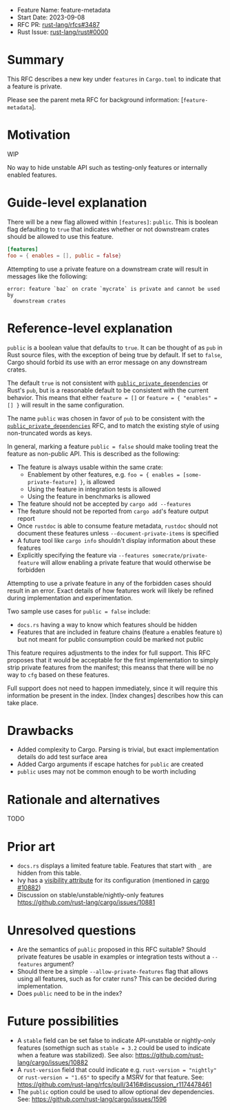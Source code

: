 - Feature Name: feature-metadata
- Start Date: 2023-09-08
- RFC PR: [rust-lang/rfcs#3487](https://github.com/rust-lang/rfcs/pull/3487)
- Rust Issue:
  [rust-lang/rust#0000](https://github.com/rust-lang/rust/issues/0000)

# Summary

[summary]: #summary

This RFC describes a new key under `features` in `Cargo.toml` to indicate that a
feature is private.

Please see the parent meta RFC for background information: [`feature-metadata`].

# Motivation

[motivation]: #motivation

WIP

No way to hide unstable API such as testing-only features or internally enabled
features.

# Guide-level explanation

[guide-level-explanation]: #guide-level-explanation

There will be a new flag allowed within `[features]`: `public`. This is boolean
flag defaulting to `true` that indicates whether or not downstream crates should
be allowed to use this feature.

```toml
[features]
foo = { enables = [], public = false}
```

Attempting to use a private feature on a downstream crate will result in
messages like the following:

```
error: feature `baz` on crate `mycrate` is private and cannot be used by
  downstream crates
```

# Reference-level explanation

[reference-level-explanation]: #reference-level-explanation

`public` is a boolean value that defaults to `true`. It can be thought of as
`pub` in Rust source files, with the exception of being true by default. If set
to `false`, Cargo should forbid its use with an error message on any downstream
crates.

The default `true` is not consistent with [`public_private_dependencies`] or
Rust's `pub`, but is a reasonable default to be consistent with the current
behavior. This means that either `feature = []` or
`feature = { "enables" = [] }` will result in the same configuration.

The name `public` was chosen in favor of `pub` to be consistent with the
[`public_private_dependencies`] RFC, and to match the existing style of using
non-truncated words as keys.

In general, marking a feature `public = false` should make tooling treat the
feature as non-public API. This is described as the following:

- The feature is always usable within the same crate:
  - Enablement by other features, e.g.
    `foo = { enables = [some-private-feature] }`, is allowed
  - Using the feature in integration tests is allowed
  - Using the feature in benchmarks is allowed
- The feature should not be accepted by `cargo add --features`
- The feature should not be reported from `cargo add`'s feature output report
- Once `rustdoc` is able to consume feature metadata, `rustdoc` should not
  document these features unless `--document-private-items` is specified
- A future tool like `cargo info` shouldn't display information about these
  features
- Explicitly specifying the feature via `--features somecrate/private-feature`
  will allow enabling a private feature that would otherwise be forbidden

Attempting to use a private feature in any of the forbidden cases should result
in an error. Exact details of how features work will likely be refined during
implementation and experimentation.

Two sample use cases for `public = false` include:

- `docs.rs` having a way to know which features should be hidden
- Features that are included in feature chains (feature `a` enables feature `b`)
  but not meant for public consumption could be marked not public

This feature requires adjustments to the index for full support. This RFC
proposes that it would be acceptable for the first implementation to simply
strip private features from the manifest; this meanss that there will be no way
to `cfg` based on these features.

Full support does not need to happen immediately, since it will require this
information be present in the index. [Index changes] describes how this can take
place.

# Drawbacks

[drawbacks]: #drawbacks

- Added complexity to Cargo. Parsing is trivial, but exact implementation
  details do add test surface area
- Added Cargo arguments if escape hatches for `public` are created
- `public` uses may not be common enough to be worth including

# Rationale and alternatives

[rationale-and-alternatives]: #rationale-and-alternatives

TODO

# Prior art

[prior-art]: #prior-art

- `docs.rs` displays a limited feature table. Features that start with `_` are
  hidden from this table.
- Ivy has a [visibility attribute] for its configuration (mentioned in
  [cargo #10882])
- Discussion on stable/unstable/nightly-only features
  <https://github.com/rust-lang/cargo/issues/10881>

# Unresolved questions

[unresolved-questions]: #unresolved-questions

- Are the semantics of `public` proposed in this RFC suitable? Should private
  features be usable in examples or integration tests without a `--features`
  argument?
- Should there be a simple `--allow-private-features` flag that allows using all
  features, such as for crater runs? This can be decided during implementation.
- Does `public` need to be in the index?

# Future possibilities

[future-possibilities]: #future-possibilities

- A `stable` field can be set false to indicate API-unstable or nightly-only
  features (somethign such as `stable = 3.2` could be used to indicate when a
  feature was stabilized). See also:
  <https://github.com/rust-lang/cargo/issues/10882>
- A `rust-version` field that could indicate e.g. `rust-version = "nightly"` or
  `rust-version = "1.65"` to specify a MSRV for that feature. See:
  <https://github.com/rust-lang/rfcs/pull/3416#discussion_r1174478461>
- The `public` option could be used to allow optional dev dependencies. See:
  <https://github.com/rust-lang/cargo/issues/1596>

[cargo #12335]: https://github.com/rust-lang/cargo/issues/12235
[cargo #10882]: https://github.com/rust-lang/cargo/issues/10882
[`cargo-info`]: https://github.com/rust-lang/cargo/issues/948
[`deprecated`]: https://doc.rust-lang.org/reference/attributes/diagnostics.html#the-deprecated-attribute
[`deprecated-suggestions`]: https://github.com/rust-lang/rust/issues/94785
[discussion on since]: https://github.com/rust-lang/rfcs/pull/3416#discussion_r1172895497
[`public_private_dependencies`]: https://rust-lang.github.io/rfcs/1977-public-private-dependencies.html
[`rustdoc-cargo-configuration`]: https://github.com/rust-lang/rfcs/pull/3421
[`tokio`]: https://docs.rs/crate/tokio/latest/features
[visibility attribute]: https://ant.apache.org/ivy/history/latest-milestone/ivyfile/conf.html
